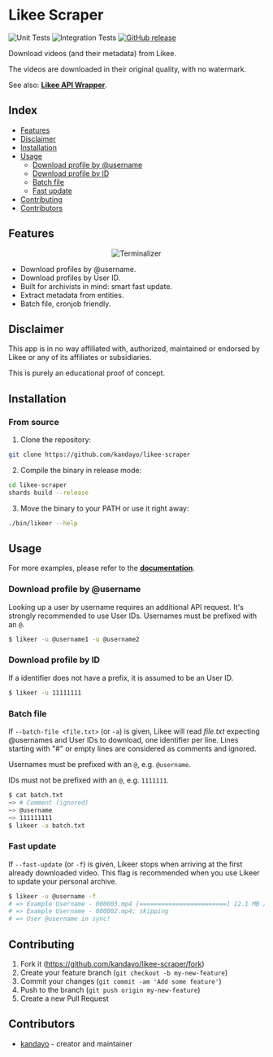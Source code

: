 # Likee Scraper

![Unit Tests](https://github.com/kandayo/likee-scraper/workflows/Unit%20Tests/badge.svg)
![Integration Tests](https://github.com/kandayo/likee-scraper/workflows/Integration%20Tests/badge.svg)
[![GitHub release](https://img.shields.io/github/release/kandayo/likee-scraper.svg?label=Release)](https://github.com/kandayo/likee-scraper/releases)

Download videos (and their metadata) from Likee.

The videos are downloaded in their original quality, with no watermark.

See also: [**Likee API Wrapper**](https://github.com/kandayo/likee.cr).

## Index

- [Features](#features)
- [Disclaimer](#disclaimer)
- [Installation](#installation)
- [Usage](#usage)
  - [Download profile by @username](#download-profile-by-username)
  - [Download profile by ID](#download-profile-by-id)
  - [Batch file](#batch-file)
  - [Fast update](#fast-update)
- [Contributing](#contributing)
- [Contributors](#contributors)

## Features

<p align="center">
  <img src="https://user-images.githubusercontent.com/43556511/108448057-ee8f7680-7258-11eb-90bd-7f253b3d0b4f.png" alt="Terminalizer">
</p>

- Download profiles by @username.
- Download profiles by User ID.
- Built for archivists in mind: smart fast update.
- Extract metadata from entities.
- Batch file, cronjob friendly.

## Disclaimer

This app is in no way affiliated with, authorized, maintained or endorsed by
Likee or any of its affiliates or subsidiaries.

This is purely an educational proof of concept.

## Installation

### From source

1. Clone the repository:

```bash
git clone https://github.com/kandayo/likee-scraper
```

2. Compile the binary in release mode:

```bash
cd likee-scraper
shards build --release
```

3. Move the binary to your PATH or use it right away:

```bash
./bin/likeer --help
```

## Usage

For more examples, please refer to the [**documentation**](https://absolab.xyz/likee-scraper).

### Download profile by @username

Looking up a user by username requires an additional API request. It's strongly
recommended to use User IDs. Usernames must be prefixed with an `@`.

```bash
$ likeer -u @username1 -u @username2
```

### Download profile by ID

If a identifier does not have a prefix, it is assumed to be an User ID.

```bash
$ likeer -u 11111111
```

### Batch file

If `--batch-file <file.txt>` (or `-a`) is given, Likee will read *file.txt*
expecting @usernames and User IDs to download, one identifier per line.
Lines starting with "#" or empty lines are considered as comments and ignored.

Usernames must be prefixed with an `@`, e.g. `@username`.

IDs must not be prefixed with an `@`, e.g. `1111111`.

```bash
$ cat batch.txt
~> # Comment (ignored)
~> @username
~> 111111111
$ likeer -a batch.txt
```

### Fast update

If `--fast-update` (or `-f`) is given, Likeer stops when arriving at the
first already downloaded video. This flag is recommended when you use Likeer
to update your personal archive.

```bash
$ likeer -u @username -f
# => Example Username - 000003.mp4 [========================] 12.1 MB / 12.1 MB
# => Example Username - 000002.mp4; skipping
# => User @username in sync!
```

## Contributing

1. Fork it (<https://github.com/kandayo/likee-scraper/fork>)
2. Create your feature branch (`git checkout -b my-new-feature`)
3. Commit your changes (`git commit -am 'Add some feature'`)
4. Push to the branch (`git push origin my-new-feature`)
5. Create a new Pull Request

## Contributors

- [kandayo](https://github.com/kandayo) - creator and maintainer
